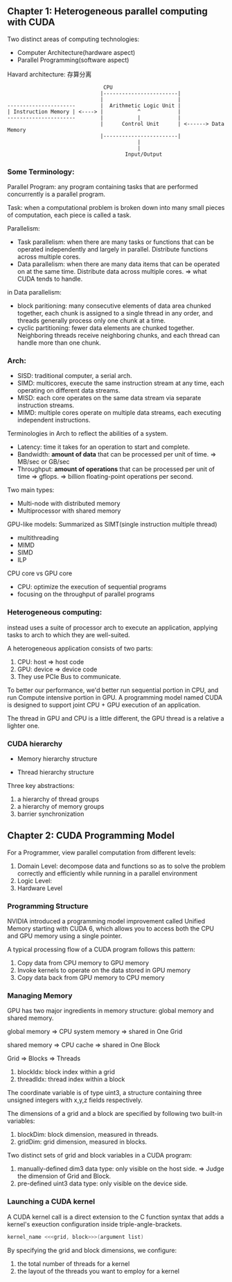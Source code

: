 ## Chapter 1: Heterogeneous parallel computing with CUDA
Two distinct areas of computing technologies:
- Computer Architecture(hardware aspect)
- Parallel Programming(software aspect)

Havard architecture: 存算分离
```
                               CPU
                              |------------------------|
                              |                        |
----------------------        |  Arithmetic Logic Unit |
| Instruction Memory | <----> |           ^            |
----------------------        |           |            |
                              |      Control Unit      | <------> Data Memory
                              |------------------------|
                                          |
                                          |
                                      Input/Output
```
### Some Terminology:
Parallel Program: any program containing tasks that are performed concurrently is a parallel program.

Task: when a computational problem is broken down into many small pieces of computation, each piece is called a task.

Parallelism:
- Task parallelism: when there are many tasks or functions that can be operated independently and largely in parallel. Distribute functions across multiple cores.
- Data parallelism: when there are many data items that can be operated on at the same time. Distribute data across multiple cores. => what CUDA tends to handle.

in Data parallelism:
- block paritioning: many consecutive elements of data area chunked together, each chunk is assigned to a single thread in any order, and threads generally process only one chunk at a time.
- cyclic partitioning: fewer data elements are chunked together. Neighboring threads receive neighboring chunks, and each thread can handle more than one chunk.
### Arch:
- SISD: traditional computer, a serial arch.
- SIMD: multicores, execute the same instruction stream at any time, each operating on different data streams.
- MISD: each core operates on the same data stream via separate instruction streams.
- MIMD: multiple cores operate on multiple data streams, each executing independent instructions.

Terminologies in Arch to reflect the abilities of a system.
- Latency: time it takes for an operation to start and complete.
- Bandwidth: **amount of data** that can be processed per unit of time. => MB/sec or GB/sec
- Throughput: **amount of operations** that can be processed per unit of time => gflops. => billion floating-point operations per second.

Two main types:
- Multi-node with distributed memory
- Multiprocessor with shared memory

GPU-like models: Summarized as SIMT(single instruction multiple thread)
- multithreading
- MIMD
- SIMD
- ILP

CPU core vs GPU core
- CPU: optimize the execution of sequential programs
- focusing on the throughput of parallel programs
### Heterogeneous computing:
instead uses a suite of processor arch to execute an application, applying tasks to arch to which they are well-suited.

A heterogeneous application consists of two parts:
1. CPU: host => host code
2. GPU: device => device code
3. They use PCIe Bus to communicate.

To better our performance, we'd better run sequential portion in CPU, and run Compute intensive portion in GPU. A programming model named CUDA is designed to support joint CPU + GPU execution of an application.

The thread in GPU and CPU is a little different, the GPU thread is a relative a lighter one.

### CUDA hierarchy
- Memory hierarchy structure

- Thread hierarchy structure

Three key abstractions:
1. a hierarchy of thread groups
2. a hierarchy of memory groups
3. barrier synchronization

## Chapter 2: CUDA Programming Model
For a Programmer, view parallel computation from different levels:
1. Domain Level: decompose data and functions so as to solve the problem correctly and efficiently while running in a parallel environment
2. Logic Level: 
3. Hardware Level
### Programming Structure
NVIDIA introduced a programming model improvement called Unified Memory starting with CUDA 6, which allows you to access both the CPU and GPU memory using a single pointer.

A typical processing flow of a CUDA program follows this pattern:
1. Copy data from CPU memory to GPU memory
2. Invoke kernels to operate on the data stored in GPU memory
3. Copy data back from GPU memory to CPU memory

### Managing Memory
GPU has two major ingredients in memory structure: global memory and shared memory.

global memory => CPU system memory => shared in One Grid

shared memory => CPU cache => shared in One Block

Grid => Blocks => Threads
1. blockIdx: block index within a grid
2. threadIdx: thread index within a block

The coordinate variable is of type uint3, a structure containing three unsigned integers with x,y,z fields respectively.

The dimensions of a grid and a block are specified by following two built-in variables:
1. blockDim: block dimension, measured in threads.
2. gridDim: grid dimension, measured in blocks.

Two distinct sets of grid and block variables in a CUDA program:
1. manually-defined dim3 data type: only visible on the host side. => Judge the dimension of Grid and Block.
2. pre-defined uint3 data type: only visible on the device side.
### Launching a CUDA kernel
A CUDA kernel call is a direct extension to the C function syntax that adds a kernel's exeuction configuration inside triple-angle-brackets.
```C
kernel_name <<<grid, block>>>(argument list)
```

By specifying the grid and block dimensions, we configure:
1. the total number of threads for a kernel
2. the layout of the threads you want to employ for a kernel